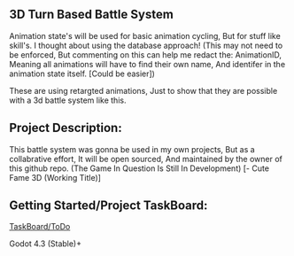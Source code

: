 ## 3D Turn Based Battle System

Animation state's will be used for basic animation cycling, But for stuff like skill's. I thought about using the database approach! (This may not need to be enforced, But commenting on this can help me redact the: AnimationID, Meaning all animations will have to find their own name, And identifer in the animation state itself. [Could be easier])




These are using retargted animations, Just to show that they are possible with a 3d battle system like this.

## Project Description:
This battle system was gonna be used in my own projects, But as a collabrative effort, It will be open sourced, And maintained by the owner of this github repo. (The Game In Question Is Still In Development) [- Cute Fame 3D (Working Title)]

## Getting Started/Project TaskBoard:
[TaskBoard/ToDo](https://github.com/orgs/Cute-Fame-Studio/projects/2)

Godot 4.3 (Stable)+
